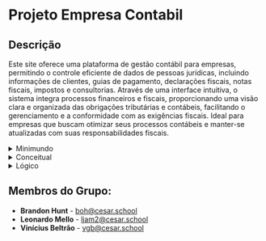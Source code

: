 # Projeto Empresa Contabil
## Descrição
Este site oferece uma plataforma de gestão contábil para empresas, permitindo o controle eficiente de dados de pessoas jurídicas, incluindo informações de clientes, guias de pagamento, declarações fiscais, notas fiscais, impostos e consultorias. Através de uma interface intuitiva, o sistema integra processos financeiros e fiscais, proporcionando uma visão clara e organizada das obrigações tributárias e contábeis, facilitando o gerenciamento e a conformidade com as exigências fiscais. Ideal para empresas que buscam otimizar seus processos contábeis e manter-se atualizadas com suas responsabilidades fiscais.

<details>
  <summary>Minimundo</summary>
O sistema foi desenvolvido para gerenciar as atividades fiscais e contábeis de empresas clientes de um escritório de contabilidade. O foco é exclusivamente em pessoas jurídicas, com o objetivo de otimizar a gestão das obrigações fiscais e contábeis, desde a emissão de notas fiscais até a apuração de impostos e o envio de declarações fiscais.

Cadastro de Empresa
Uma empresa cliente é cadastrada no sistema com o seu CNPJ, razão social, endereço, telefone e email. Além disso, a empresa é enquadrada em um regime tributário específico, como Simples Nacional, Lucro Presumido ou Lucro Real, que será usado para calcular os impostos devidos.

Emissão de Notas Fiscais
As notas fiscais de entrada e saída são registradas no sistema. Cada nota fiscal inclui o número da nota, data de emissão, valor total, tipo (entrada ou saída) e descrição. Estas notas são essenciais para a geração de lançamentos contábeis e para a apuração dos impostos devidos pela empresa.

Lançamentos Contábeis
A cada nota fiscal emitida, o sistema gera lançamentos contábeis para registrar as movimentações financeiras da empresa, como receitas e despesas. Esses lançamentos são usados para calcular os impostos e determinar os valores a serem pagos.

Apuração de Impostos
Com base nos lançamentos contábeis e nas notas fiscais, o sistema realiza a apuração dos impostos devidos pela empresa. A apuração considera os impostos como ISS, ICMS, PIS, COFINS, IRPJ e CSLL, e aplica as alíquotas e bases de cálculo conforme o regime tributário da empresa.

Guias de Pagamento
Após a apuração, o sistema emite guias de pagamento para cada imposto devido. As guias contêm informações como o número da guia, data de emissão, data de vencimento, valor a pagar e o status de pagamento (pago ou pendente). Essas guias são essenciais para garantir que a empresa cumpra suas obrigações fiscais em tempo hábil.

Declarações Fiscais
Além das guias de pagamento, o sistema auxilia na elaboração e envio de declarações fiscais como DCTF, SPED Fiscal, ECF e EFD. Cada declaração possui informações sobre o tipo de declaração, período de referência, data de envio e situação (enviada ou pendente). Essas declarações são essenciais para manter a empresa em conformidade com as autoridades fiscais.

Consultorias e Planejamento Tributário
O sistema oferece também funcionalidades para planejamento tributário. Com isso, o contador pode avaliar qual regime tributário (Simples Nacional, Lucro Presumido ou Lucro Real) é mais vantajoso para a empresa, além de identificar oportunidades de economia fiscal. As atividades de planejamento tributário são registradas como consultorias, que incluem o tipo de consultoria, data e uma descrição.

Segurança e Conformidade
O sistema garante a segurança dos dados e a conformidade legal com as legislações fiscais vigentes. Ele implementa controles de acesso para proteger os dados e garantir que apenas usuários autorizados possam acessar informações sensíveis. Além disso, o sistema está sempre atualizado para refletir as últimas mudanças nas regras fiscais e tributárias.
</details>

<details>
  <summary>Conceitual</summary>
![Projeto-BD (1)](https://github.com/user-attachments/assets/7ae43edb-f84d-418b-bc9b-2852360cb52e)
</details>

<details>
  <summary>Lógico</summary>
![Logico_1](https://github.com/user-attachments/assets/2993c3ee-d4a4-40e5-a1ae-19194ab0d662)
</details>

## Membros do Grupo:
- **Brandon Hunt** - [boh@cesar.school](mailto:boh@cesar.school)
- **Leonardo Mello** - [ljam2@cesar.school](mailto:ljam2@cesar.school)
- **Vinícius Beltrão** - [vgb@cesar.school](mailto:vgb@cesar.school)
